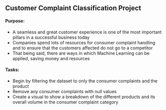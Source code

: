 ## Customer Complaint Classification Project

#### Purpose:

+ A seamless and great customer experience is one of the most important pillars in a successful business today
+ Companies spend lots of resources for consumer complaint handling and to ensure that the customers affected do not go to a competitor
+ That being said, there are ways in which Machine Learning can be applied, saving money and resources


#### Tasks:

+ Begin by filtering the dataset to only the consumer complaints and the product
+ Remove any consumer complaints with null values
+ Create a visual to show a breakdown of the different products and its overall volume in the consumer complaint category
